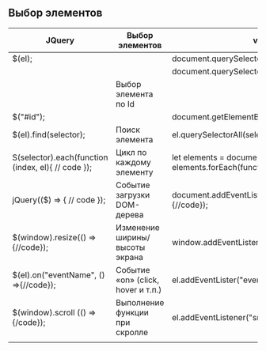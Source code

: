 
## Выбор элементов

| JQuery                                             | Выбор элементов                    | vanillajs                                                                                       |
| -------------------------------------------------- | ---------------------------------- | ----------------------------------------------------------------------------------------------- |
| $(el);                                             |                                    | document.querySelector(el);                                                                     |
|                                                    |                                    | document.querySelectorAll(el);                                                                  |
|                                                    | Выбор элемента по Id               |                                                                                                 |
| $("#id");                                          |                                    | document.getElementById("id");                                                                  |
| $(el).find(selector);                              | Поиск элемента                     | el.querySelectorAll(selector);                                                                  |
| S(selector).each(function (index, el){ // code }); | Цикл по каждому элементу           | let elements = document.querySelectorAll(el); elements.forEach(function (el, index){ // code}); |
| jQuery(($) => { // code });                        | Событие загрузки DOM-дерева        | document.addEventListener("DOMContentLoaded", {//code});                                        |
| $(window).resize(() => {//code});                  | Изменение ширины/высоты экрана     | window.addEventListener("resize", () => {//code});                                              |
| $(el).on("eventName", () =>{//code});              | Событие «on» (click, hover и т.п.) | el.addEventLister("eventName", () => {//code});                                                 |
| $(window).scroll (() => {/code});                  | Выполнение функции при скролле     | el.addEventListener("sroll", () => {//code});                                                   |
|                                                    |                                    |                                                                                                 |
